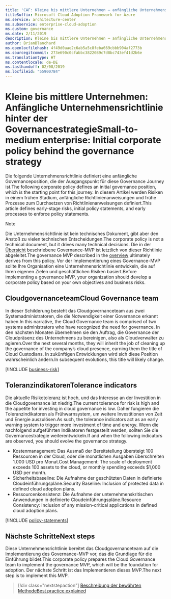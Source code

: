 ```yaml
---
title: 'CAF: Kleine bis mittlere Unternehmen – anfängliche Unternehmensrichtlinie hinter der Governancestrategie'
titleSuffix: Microsoft Cloud Adoption Framework for Azure
ms.service: architecture-center
ms.subservice: enterprise-cloud-adoption
ms.custom: governance
ms.date: 2/11/2019
description: Kleine bis mittlere Unternehmen – anfängliche Unternehmensrichtlinie hinter der Governancestrategie
author: BrianBlanchard
ms.openlocfilehash: 4f49d0aae2c6ab5a5c8feba669cbbb904af2773b
ms.sourcegitcommit: 273e690c0cfabbc3822089c7d8bc743ef41d2b6e
ms.translationtype: HT
ms.contentlocale: de-DE
ms.lasthandoff: 02/08/2019
ms.locfileid: "55900784"
---
```

# <a name="small-to-medium-enterprise-initial-corporate-policy-behind-the-governance-strategy"></a><span data-ttu-id="0fe16-103">Kleine bis mittlere Unternehmen: Anfängliche Unternehmensrichtlinie hinter der Governancestrategie</span><span class="sxs-lookup"><span data-stu-id="0fe16-103">Small-to-medium enterprise: Initial corporate policy behind the governance strategy</span></span>

<span data-ttu-id="0fe16-104">Die folgende Unternehmensrichtlinie definiert eine anfängliche Governanceposition, die der Ausgangspunkt für diese Governance Journey ist.</span><span class="sxs-lookup"><span data-stu-id="0fe16-104">The following corporate policy defines an initial governance position, which is the starting point for this journey.</span></span> <span data-ttu-id="0fe16-105">In diesem Artikel werden Risiken in einem frühen Stadium, anfängliche Richtlinienanweisungen und frühe Prozesse zum Durchsetzen von Richtlinienanweisungen definiert.</span><span class="sxs-lookup"><span data-stu-id="0fe16-105">This article defines early-stage risks, initial policy statements, and early processes to enforce policy statements.</span></span>

> [!NOTE]
><span data-ttu-id="0fe16-106">Die Unternehmensrichtlinie ist kein technisches Dokument, gibt aber den Anstoß zu vielen technischen Entscheidungen.</span><span class="sxs-lookup"><span data-stu-id="0fe16-106">The corporate policy is not a technical document, but it drives many technical decisions.</span></span> <span data-ttu-id="0fe16-107">Die in der [Übersicht](./overview.md) beschriebene Governance-MVP ist letztlich von dieser Richtlinie abgeleitet.</span><span class="sxs-lookup"><span data-stu-id="0fe16-107">The governance MVP described in the [overview](./overview.md) ultimately derives from this policy.</span></span> <span data-ttu-id="0fe16-108">Vor der Implementierung eines Governance-MVP sollte Ihre Organisation eine Unternehmensrichtlinie entwickeln, die auf Ihren eigenen Zielen und geschäftlichen Risiken basiert.</span><span class="sxs-lookup"><span data-stu-id="0fe16-108">Before implementing a governance MVP, your organization should develop a corporate policy based on your own objectives and business risks.</span></span>

## <a name="cloud-governance-team"></a><span data-ttu-id="0fe16-109">Cloudgovernanceteam</span><span class="sxs-lookup"><span data-stu-id="0fe16-109">Cloud Governance team</span></span>

<span data-ttu-id="0fe16-110">In dieser Schilderung besteht das Cloudgovernanceteam aus zwei Systemadministratoren, die die Notwendigkeit einer Governance erkannt haben.</span><span class="sxs-lookup"><span data-stu-id="0fe16-110">In this narrative, the Cloud Governance team is comprised of two systems administrators who have recognized the need for governance.</span></span> <span data-ttu-id="0fe16-111">In den nächsten Monaten übernehmen sie den Auftrag, die Governance der Cloudpräsenz des Unternehmens zu bereinigen, also als Cloudverwalter zu agieren.</span><span class="sxs-lookup"><span data-stu-id="0fe16-111">Over the next several months, they will inherit the job of cleaning up the governance of the company’s cloud presence, earning them the title of Cloud Custodians.</span></span> <span data-ttu-id="0fe16-112">In zukünftigen Entwicklungen wird sich diese Position wahrscheinlich ändern.</span><span class="sxs-lookup"><span data-stu-id="0fe16-112">In subsequent evolutions, this title will likely change.</span></span>

[!INCLUDE [business-risk](../../../../../includes/cloud-adoption/governance/business-risks.md)]

## <a name="tolerance-indicators"></a><span data-ttu-id="0fe16-113">Toleranzindikatoren</span><span class="sxs-lookup"><span data-stu-id="0fe16-113">Tolerance indicators</span></span>

<span data-ttu-id="0fe16-114">Die aktuelle Risikotoleranz ist hoch, und das Interesse an der Investition in die Cloudgovernance ist niedrig.</span><span class="sxs-lookup"><span data-stu-id="0fe16-114">The current tolerance for risk is high and the appetite for investing in cloud governance is low.</span></span> <span data-ttu-id="0fe16-115">Daher fungieren die Toleranzindikatoren als Frühwarnsystem, um weitere Investitionen von Zeit und Energie auszulösen.</span><span class="sxs-lookup"><span data-stu-id="0fe16-115">As such, the tolerance indicators act as an early warning system to trigger more investment of time and energy.</span></span> <span data-ttu-id="0fe16-116">Wenn die nachfolgend aufgeführten Indikatoren festgestellt werden, sollten Sie die Governancestrategie weiterentwickeln.</span><span class="sxs-lookup"><span data-stu-id="0fe16-116">If and when the following indicators are observed, you should evolve the governance strategy.</span></span>

- <span data-ttu-id="0fe16-117">Kostenmanagement: Das Ausmaß der Bereitstellung übersteigt 100 Ressourcen in der Cloud, oder die monatlichen Ausgaben überschreiten 1.000 USD pro Monat.</span><span class="sxs-lookup"><span data-stu-id="0fe16-117">Cost Management: The scale of deployment exceeds 100 assets to the cloud, or monthly spending exceeds $1,000 USD per month.</span></span>
- <span data-ttu-id="0fe16-118">Sicherheitsbaseline: Die Aufnahme der geschützten Daten in definierte Cloudeinführungspläne.</span><span class="sxs-lookup"><span data-stu-id="0fe16-118">Security Baseline: Inclusion of protected data in defined cloud adoption plans.</span></span>
- <span data-ttu-id="0fe16-119">Ressourcenkonsistenz: Die Aufnahme der unternehmenskritischen Anwendungen in definierte Cloudeinführungspläne.</span><span class="sxs-lookup"><span data-stu-id="0fe16-119">Resource Consistency: Inclusion of any mission-critical applications in defined cloud adoption plans.</span></span>

[!INCLUDE [policy-statements](../../../../../includes/cloud-adoption/governance/policy-statements.md)]

## <a name="next-steps"></a><span data-ttu-id="0fe16-120">Nächste Schritte</span><span class="sxs-lookup"><span data-stu-id="0fe16-120">Next steps</span></span>

<span data-ttu-id="0fe16-121">Diese Unternehmensrichtlinie bereitet das Cloudgovernanceteam auf die Implementierung des Governance-MVP vor, das die Grundlage für die Einführung bildet.</span><span class="sxs-lookup"><span data-stu-id="0fe16-121">This corporate policy prepares the Cloud Governance team to implement the governance MVP, which will be the foundation for adoption.</span></span> <span data-ttu-id="0fe16-122">Der nächste Schritt ist das Implementieren dieses MVP.</span><span class="sxs-lookup"><span data-stu-id="0fe16-122">The next step is to implement this MVP.</span></span>

> [!div class="nextstepaction"]
> [<span data-ttu-id="0fe16-123">Beschreibung der bewährten Methode</span><span class="sxs-lookup"><span data-stu-id="0fe16-123">Best practice explained</span></span>](./best-practice-explained.md)